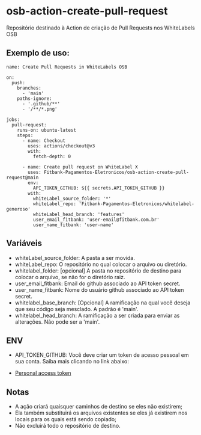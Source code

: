 # osb-action-create-pull-request
Repositório destinado à Action de criação de Pull Requests nos WhiteLabels OSB

## Exemplo de uso:
    name: Create Pull Requests in WhiteLabels OSB

    on:
      push:
        branches:
          - 'main'
        paths-ignore:
          - '.github/**'
          - '/**/*.png'

    jobs:
      pull-request:
        runs-on: ubuntu-latest
        steps:
          - name: Checkout
            uses: actions/checkout@v3
            with:
              fetch-depth: 0

          - name: Create pull request on WhiteLabel X
            uses: Fitbank-Pagamentos-Eletronicos/osb-action-create-pull-request@main
            env:
              API_TOKEN_GITHUB: ${{ secrets.API_TOKEN_GITHUB }}
            with:
              whiteLabel_source_folder: '*'
              whiteLabel_repo: 'Fitbank-Pagamentos-Eletronicos/whitelabel-generoso'
              whiteLabel_head_branch: 'features'
              user_email_fitbank: 'user-email@fitbank.com.br'
              user_name_fitbank: 'user-name'


## Variáveis
* whiteLabel_source_folder: A pasta a ser movida.
* whiteLabel_repo: O repositório no qual colocar o arquivo ou diretório.
* whitelabel_folder: [opcional] A pasta no repositório de destino para colocar o arquivo, se não for o diretório raiz.
* user_email_fitbank: Email do github associado ao API token secret.
* user_name_fitbank: Nome do usuário github associado ao API token secret.
* whitelabel_base_branch: [Opcional] A ramificação na qual você deseja que seu código seja mesclado. A padrão é 'main'.
* whitelabel_head_branch: A ramificação a ser criada para enviar as alterações. Não pode ser a 'main'.

## ENV
* API_TOKEN_GITHUB: Você deve criar um token de acesso pessoal em sua conta. Saiba mais clicando no link abaixo:
- [Personal access token](https://docs.github.com/en/free-pro-team@latest/github/authenticating-to-github/creating-a-personal-access-token)

## Notas
- A ação criará quaisquer caminhos de destino se eles não existirem;
- Ela também substituirá os arquivos existentes se eles já existirem nos locais para os quais está sendo copiado;
- Não excluirá todo o repositório de destino.
